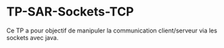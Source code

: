 # TP-SAR-Sockets-TCP
Ce TP a pour objectif de manipuler la communication client/serveur via les sockets avec java.
